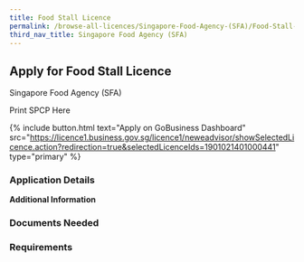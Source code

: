 ```yaml
---
title: Food Stall Licence
permalink: /browse-all-licences/Singapore-Food-Agency-(SFA)/Food-Stall-Licence
third_nav_title: Singapore Food Agency (SFA)
---
```


## Apply for Food Stall Licence

Singapore Food Agency (SFA)

Print SPCP Here


{% include button.html text="Apply on GoBusiness Dashboard" src="https://licence1.business.gov.sg/licence1/neweadvisor/showSelectedLicence.action?redirection=true&selectedLicenceIds=1901021401000441" type="primary" %}

### Application Details

**Additional Information**

### Documents Needed

### Requirements

